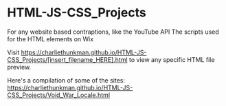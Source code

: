 # HTML-JS-CSS_Projects
For any website based contraptions, like the YouTube API
The scripts used for the HTML elements on Wix

Visit https://charliethunkman.github.io/HTML-JS-CSS_Projects/[insert_filename_HERE].html to view any specific HTML file preview.

Here's a compilation of some of the sites:
https://charliethunkman.github.io/HTML-JS-CSS_Projects/Void_War_Locale.html
